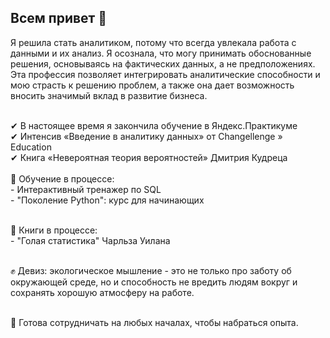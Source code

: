 ## Всем привет 👋
Я решила стать аналитиком, потому что всегда увлекала работа с данными и их анализ. Я осознала, что могу принимать обоснованные решения, основываясь на фактических данных, а не предположениях. Эта профессия позволяет интегрировать аналитические способности и мою страсть к решению проблем, а также она дает возможность вносить значимый вклад в развитие бизнеса.

<br>✔ В настоящее время я закончила обучение в Яндекс.Практикуме
<br>✔ Интенсив «Введение в аналитику данных» от Changellenge » Education
<br>✔ Книга «Невероятная теория вероятностей» Дмитрия Кудреца
<br>
<br>🐢 Обучение в процессе: 
      <br>    - Интерактивный тренажер по SQL
      <br>    - "Поколение Python": курс для начинающих
          
      
<br> 📖 Книги в процессе:                                                                              <br>    - "Голая статистика" Чарльза Уилана
      <br>    

<br>✊ Девиз: экологическое мышление - это не только про заботу об окружающей среде, но и способность не вредить людям вокруг и сохранять хорошую атмосферу на работе.

<br>👯 Готова сотрудничать на любых началах, чтобы набраться опыта.
<!--
**HacmeHa/HacmeHa** is a ✨ _special_ ✨ repository because its `README.md` (this file) appears on your GitHub profile.

Here are some ideas to get you started:

- 🔭 I’m currently working on ...
- 🌱 I’m currently learning ...
- 👯 I’m looking to collaborate on ...
- 🤔 I’m looking for help with ...
- 💬 Ask me about ...
- 📫 How to reach me: ...
- 😄 Pronouns: ...
- ⚡ Fun fact: ...
-->
